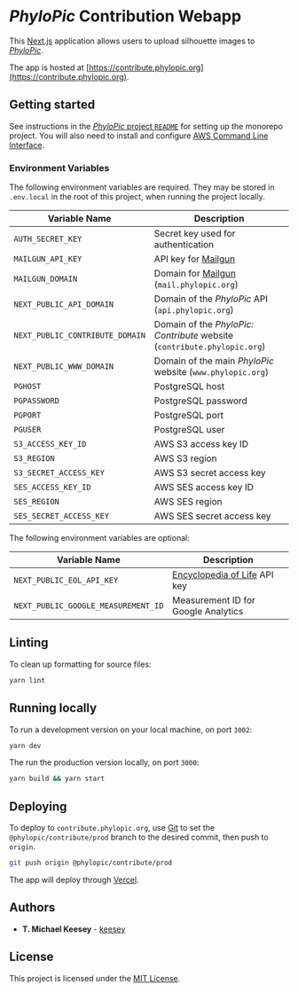 # _PhyloPic_ Contribution Webapp

This [Next.js](https://nextjs.org/) application allows users to upload silhouette images to [_PhyloPic_](https://beta/phylopic.org).

The app is hosted at [https://contribute.phylopic.org](https://contribute.phylopic.org).

## Getting started

See instructions in the [_PhyloPic_ project `README`](../../README.md) for setting up the monorepo project. You will also need to install and configure [AWS Command Line Interface](https://aws.amazon.com/cli/).

### Environment Variables

The following environment variables are required. They may be stored in `.env.local` in the root of this project, when running the project locally.

| Variable Name                   | Description                                                              |
| ------------------------------- | ------------------------------------------------------------------------ |
| `AUTH_SECRET_KEY`               | Secret key used for authentication                                       |
| `MAILGUN_API_KEY`               | API key for [Mailgun](https://www.mailgun.com/)                          |
| `MAILGUN_DOMAIN`                | Domain for [Mailgun](https://www.mailgun.com/) (`mail.phylopic.org`)     |
| `NEXT_PUBLIC_API_DOMAIN`        | Domain of the _PhyloPic_ API (`api.phylopic.org`)                        |
| `NEXT_PUBLIC_CONTRIBUTE_DOMAIN` | Domain of the _PhyloPic: Contribute_ website (`contribute.phylopic.org`) |
| `NEXT_PUBLIC_WWW_DOMAIN`        | Domain of the main _PhyloPic_ website (`www.phylopic.org`)               |
| `PGHOST`                        | PostgreSQL host                                                          |
| `PGPASSWORD`                    | PostgreSQL password                                                      |
| `PGPORT`                        | PostgreSQL port                                                          |
| `PGUSER`                        | PostgreSQL user                                                          |
| `S3_ACCESS_KEY_ID`              | AWS S3 access key ID                                                     |
| `S3_REGION`                     | AWS S3 region                                                            |
| `S3_SECRET_ACCESS_KEY`          | AWS S3 secret access key                                                 |
| `SES_ACCESS_KEY_ID`             | AWS SES access key ID                                                    |
| `SES_REGION`                    | AWS SES region                                                           |
| `SES_SECRET_ACCESS_KEY`         | AWS SES secret access key                                                |

The following environment variables are optional:

| Variable Name                       | Description                                     |
| ----------------------------------- | ----------------------------------------------- |
| `NEXT_PUBLIC_EOL_API_KEY`           | [Encyclopedia of Life](https://eol.org) API key |
| `NEXT_PUBLIC_GOOGLE_MEASUREMENT_ID` | Measurement ID for Google Analytics             |

## Linting

To clean up formatting for source files:

```sh
yarn lint
```

## Running locally

To run a development version on your local machine, on port `3002`:

```sh
yarn dev
```

The run the production version locally, on port `3000`:

```sh
yarn build && yarn start
```

## Deploying

To deploy to `contribute.phylopic.org`, use [Git](https://git-scm.com/) to set the `@phylopic/contribute/prod` branch to the desired commit, then push to `origin`.

```sh
git push origin @phylopic/contribute/prod
```

The app will deploy through [Vercel](https://vercel.com/keesey/phylopic-contribute).

## Authors

-   **T. Michael Keesey** - [keesey](https://github.com/keesey)

## License

This project is licensed under the [MIT License](../../LICENSE).

